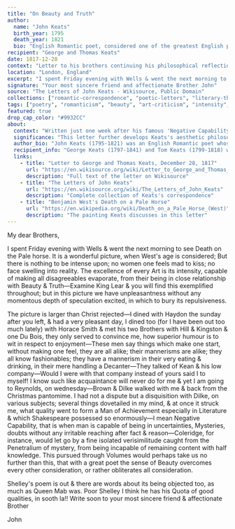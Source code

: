 ```yaml
---
title: "On Beauty and Truth"
author:
  name: "John Keats"
  birth_year: 1795
  death_year: 1821
  bio: "English Romantic poet, considered one of the greatest English poets despite his brief life"
recipient: "George and Thomas Keats"
date: 1817-12-28
context: "Letter to his brothers continuing his philosophical reflections on poetry, beauty, and the nature of artistic experience"
location: "London, England"
excerpt: "I spent Friday evening with Wells & went the next morning to see Death on the Pale horse. It is a wonderful picture, when West's age is considered; But there is nothing to be intense upon; no women one feels mad to kiss; no face swelling into reality."
signature: "Your most sincere friend and affectionate Brother John"
source: "The Letters of John Keats - Wikisource, Public Domain"
collections: ["romantic-correspondence", "poetic-letters", "literary-theory"]
tags: ["poetry", "romanticism", "beauty", "art-criticism", "intensity", "aesthetic-theory"]
featured: true
drop_cap_color: "#9932CC"
about:
  context: "Written just one week after his famous 'Negative Capability' letter, this letter continues Keats's exploration of aesthetic theory. He discusses Benjamin West's painting 'Death on a Pale Horse' and develops his ideas about intensity and beauty in art."
  significance: "This letter further develops Keats's aesthetic philosophy, particularly his concept of 'intensity' in art and poetry. His criticism of West's painting reveals his belief that great art must engage the viewer emotionally and sensually, not just intellectually."
  author_bio: "John Keats (1795-1821) was an English Romantic poet whose work was largely unrecognized during his lifetime but is now considered among the greatest in English literature. He died of tuberculosis at age 25, leaving behind some of the most beautiful poetry in the English language."
  recipient_info: "George Keats (1797-1841) and Tom Keats (1799-1818) were John's younger brothers. George emigrated to America, while Tom died young of tuberculosis. John maintained close correspondence with both throughout his short life."
  links:
    - title: "Letter to George and Thomas Keats, December 28, 1817"
      url: "https://en.wikisource.org/wiki/Letter_to_George_and_Thomas_Keats%2C_December_28%2C_1817"
      description: "Full text of the letter on Wikisource"
    - title: "The Letters of John Keats"
      url: "https://en.wikisource.org/wiki/The_Letters_of_John_Keats"
      description: "Complete collection of Keats's correspondence"
    - title: "Benjamin West's Death on a Pale Horse"
      url: "https://en.wikipedia.org/wiki/Death_on_a_Pale_Horse_(West)"
      description: "The painting Keats discusses in this letter"
---
```


My dear Brothers,

I spent Friday evening with Wells & went the next morning to see Death on the Pale horse. It is a wonderful picture, when West's age is considered; But there is nothing to be intense upon; no women one feels mad to kiss; no face swelling into reality. The excellence of every Art is its intensity, capable of making all disagreeables evaporate, from their being in close relationship with Beauty & Truth—Examine King Lear & you will find this exemplified throughout; but in this picture we have unpleasantness without any momentous depth of speculation excited, in which to bury its repulsiveness.

The picture is larger than Christ rejected—I dined with Haydon the sunday after you left, & had a very pleasant day, I dined too (for I have been out too much lately) with Horace Smith & met his two Brothers with Hill & Kingston & one Du Bois, they only served to convince me, how superior humour is to wit in respect to enjoyment—These men say things which make one start, without making one feel, they are all alike; their mannerisms are alike; they all know fashionables; they have a mannerism in their very eating & drinking, in their mere handling a Decanter—They talked of Kean & his low company—Would I were with that company instead of yours said I to myself! I know such like acquaintance will never do for me & yet I am going to Reynolds, on wednesday—Brown & Dilke walked with me & back from the Christmas pantomime. I had not a dispute but a disquisition with Dilke, on various subjects; several things dovetailed in my mind, & at once it struck me, what quality went to form a Man of Achievement especially in Literature & which Shakespeare possessed so enormously—I mean Negative Capability, that is when man is capable of being in uncertainties, Mysteries, doubts without any irritable reaching after fact & reason—Coleridge, for instance, would let go by a fine isolated verisimilitude caught from the Penetralium of mystery, from being incapable of remaining content with half knowledge. This pursued through Volumes would perhaps take us no further than this, that with a great poet the sense of Beauty overcomes every other consideration, or rather obliterates all consideration.

Shelley's poem is out & there are words about its being objected too, as much as Queen Mab was. Poor Shelley I think he has his Quota of good qualities, in sooth la!! Write soon to your most sincere friend & affectionate Brother

John